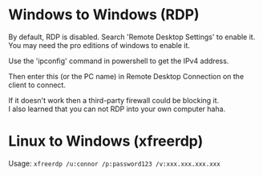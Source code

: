 

# Windows to Windows (RDP)

By default, RDP is disabled. Search 'Remote Desktop Settings' to enable it. You may need the pro editions of windows to enable it.

Use the 'ipconfig' command in powershell to get the IPv4 address.

Then enter this (or the PC name) in Remote Desktop Connection on the client to connect. 

If it doesn't work then a third-party firewall could be blocking it. <br>
I also learned that you can not RDP into your own computer haha.


# Linux to Windows (xfreerdp)

Usage: `xfreerdp /u:connor /p:password123 /v:xxx.xxx.xxx.xxx`

